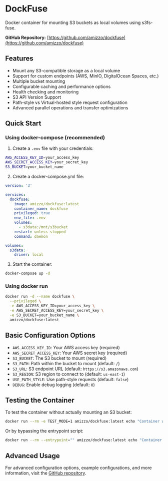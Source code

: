 # DockFuse

Docker container for mounting S3 buckets as local volumes using s3fs-fuse.

**GitHub Repository:** [https://github.com/amizzo/dockfuse](https://github.com/amizzo/dockfuse)

## Features

- Mount any S3-compatible storage as a local volume
- Support for custom endpoints (AWS, MinIO, DigitalOcean Spaces, etc.)
- Multiple bucket mounting
- Configurable caching and performance options
- Health checking and monitoring
- S3 API Version Support
- Path-style vs Virtual-hosted style request configuration
- Advanced parallel operations and transfer optimizations

## Quick Start

### Using docker-compose (recommended)

1. Create a `.env` file with your credentials:
```bash
AWS_ACCESS_KEY_ID=your_access_key
AWS_SECRET_ACCESS_KEY=your_secret_key
S3_BUCKET=your_bucket_name
```

2. Create a docker-compose.yml file:
```yaml
version: '3'

services:
  dockfuse:
    image: amizzo/dockfuse:latest
    container_name: dockfuse
    privileged: true
    env_file: .env
    volumes:
      - s3data:/mnt/s3bucket
    restart: unless-stopped
    command: daemon

volumes:
  s3data:
    driver: local
```

3. Start the container:
```bash
docker-compose up -d
```

### Using docker run

```bash
docker run -d --name dockfuse \
  --privileged \
  -e AWS_ACCESS_KEY_ID=your_access_key \
  -e AWS_SECRET_ACCESS_KEY=your_secret_key \
  -e S3_BUCKET=your_bucket_name \
  amizzo/dockfuse:latest
```

## Basic Configuration Options

- `AWS_ACCESS_KEY_ID`: Your AWS access key (required)
- `AWS_SECRET_ACCESS_KEY`: Your AWS secret key (required)
- `S3_BUCKET`: The S3 bucket to mount (required)
- `S3_PATH`: Path within the bucket to mount (default: `/`)
- `S3_URL`: S3 endpoint URL (default: `https://s3.amazonaws.com`)
- `S3_REGION`: S3 region to connect to (default: `us-east-1`)
- `USE_PATH_STYLE`: Use path-style requests (default: `false`)
- `DEBUG`: Enable debug logging (default: `0`)

## Testing the Container

To test the container without actually mounting an S3 bucket:

```bash
docker run --rm -e TEST_MODE=1 amizzo/dockfuse:latest echo "Container works!"
```

Or by bypassing the entrypoint script:

```bash
docker run --rm --entrypoint="" amizzo/dockfuse:latest echo "Container works!"
```

## Advanced Usage

For advanced configuration options, example configurations, and more information, visit the [GitHub repository](https://github.com/amizzo/dockfuse). 